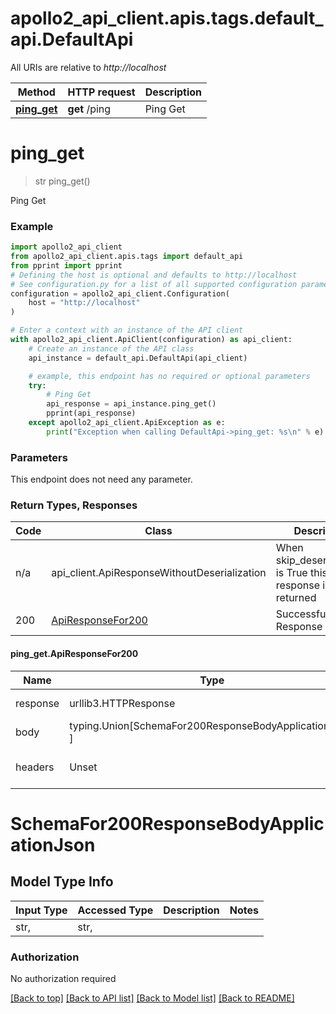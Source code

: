 <a name="__pageTop"></a>
# apollo2_api_client.apis.tags.default_api.DefaultApi

All URIs are relative to *http://localhost*

Method | HTTP request | Description
------------- | ------------- | -------------
[**ping_get**](#ping_get) | **get** /ping | Ping Get

# **ping_get**
<a name="ping_get"></a>
> str ping_get()

Ping Get

### Example

```python
import apollo2_api_client
from apollo2_api_client.apis.tags import default_api
from pprint import pprint
# Defining the host is optional and defaults to http://localhost
# See configuration.py for a list of all supported configuration parameters.
configuration = apollo2_api_client.Configuration(
    host = "http://localhost"
)

# Enter a context with an instance of the API client
with apollo2_api_client.ApiClient(configuration) as api_client:
    # Create an instance of the API class
    api_instance = default_api.DefaultApi(api_client)

    # example, this endpoint has no required or optional parameters
    try:
        # Ping Get
        api_response = api_instance.ping_get()
        pprint(api_response)
    except apollo2_api_client.ApiException as e:
        print("Exception when calling DefaultApi->ping_get: %s\n" % e)
```
### Parameters
This endpoint does not need any parameter.

### Return Types, Responses

Code | Class | Description
------------- | ------------- | -------------
n/a | api_client.ApiResponseWithoutDeserialization | When skip_deserialization is True this response is returned
200 | [ApiResponseFor200](#ping_get.ApiResponseFor200) | Successful Response

#### ping_get.ApiResponseFor200
Name | Type | Description  | Notes
------------- | ------------- | ------------- | -------------
response | urllib3.HTTPResponse | Raw response |
body | typing.Union[SchemaFor200ResponseBodyApplicationJson, ] |  |
headers | Unset | headers were not defined |

# SchemaFor200ResponseBodyApplicationJson

## Model Type Info
Input Type | Accessed Type | Description | Notes
------------ | ------------- | ------------- | -------------
str,  | str,  |  | 

### Authorization

No authorization required

[[Back to top]](#__pageTop) [[Back to API list]](../../../README.md#documentation-for-api-endpoints) [[Back to Model list]](../../../README.md#documentation-for-models) [[Back to README]](../../../README.md)

